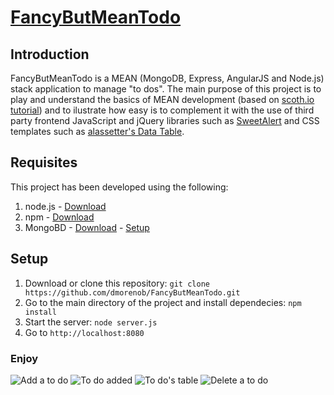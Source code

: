 [FancyButMeanTodo](https://github.com/gsi-upm/FancyButMeanTodo)
=====

## Introduction
FancyButMeanTodo is a MEAN (MongoDB, Express, AngularJS and Node.js) stack application to manage "to dos". The main purpose of this project is to play and understand the basics of MEAN development (based on [scoth.io tutorial](https://scotch.io/tutorials/node-and-angular-to-do-app-application-organization-and-structure)) and to ilustrate how easy is to complement it with the use of third party frontend JavaScript and jQuery libraries such as [SweetAlert](http://t4t5.github.io/sweetalert/) and CSS templates such as [alassetter's Data Table](http://codepen.io/alassetter/pen/cyrfB). 

## Requisites

This project has been developed using the following:

1. node.js - [Download](https://nodejs.org/download)
2. npm - [Download](https://www.npmjs.com)
3. MongoBD - [Download](http://www.mongodb.org/downloads) - [Setup](http://docs.mongodb.org/manual/)

## Setup

1. Download or clone this repository: ```git clone https://github.com/dmorenob/FancyButMeanTodo.git``` 
2. Go to the main directory of the project and install dependecies: ```npm install```
3. Start the server: ```node server.js``` 
4. Go to ```http://localhost:8080```

### Enjoy

![Add a to do](add.png)
![To do added](confirmed.png)
![To do's table](table.png)
![Delete a to do](deleted.png)

